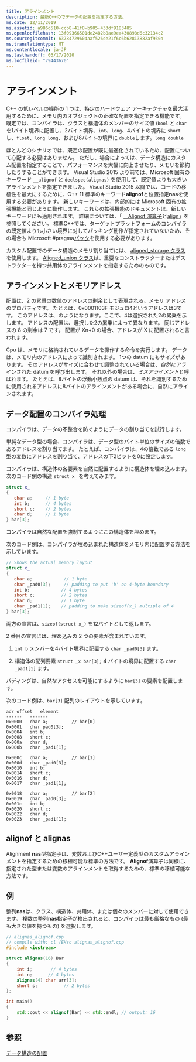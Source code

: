 ```yaml
---
title: アラインメント
description: 最新C++のでデータの配置を指定する方法。
ms.date: 12/11/2019
ms.assetid: a986d510-ccb8-41f8-b905-433df9183485
ms.openlocfilehash: 13f09366501de2482b8ae9ea430898d6c32134c2
ms.sourcegitcommit: 63784729604aaf526de21f6c6b62813882af930a
ms.translationtype: MT
ms.contentlocale: ja-JP
ms.lasthandoff: 03/17/2020
ms.locfileid: "79443670"
---
```

# <a name="alignment"></a>アラインメント

C++ の低レベルの機能の 1 つは、特定のハードウェア アーキテクチャを最大活用するために、メモリ内のオブジェクトの正確な配置を指定できる機能です。 既定では、コンパイラは、クラスと構造体のメンバーのサイズ値 (`bool` と `char` を1バイト境界に配置し、2バイト境界、`int`、`long`、4バイトの境界に `short` し、`float`、`long long`、および8バイトの境界に `double`します。`long double` 

ほとんどのシナリオでは、既定の配置が既に最適化されているため、配置について心配する必要はありません。 ただし、場合によっては、データ構造にカスタム配置を指定することで、パフォーマンスを大幅に向上させたり、メモリを節約したりすることができます。 Visual Studio 2015 より前では、Microsoft 固有のキーワード `__alignof` と `declspec(alignas)` を使用して、既定値よりも大きいアラインメントを指定できました。 Visual Studio 2015 以降では、コードの移植性を最大にするために、C++ 11 標準のキーワード**alignof**と位置指定**nas**を使用する必要があります。 新しいキーワードは、内部的には Microsoft 固有の拡張機能と同じように動作します。 これらの拡張機能のドキュメントは、新しいキーワードにも適用されます。 詳細については、「 [__Alignof 演算子](../cpp/alignof-operator.md)と[align](../cpp/align-cpp.md)」を参照してください。 標準C++では、ターゲットプラットフォームのコンパイラの既定値よりも小さい境界に対してパッキング動作が指定されていないため、その場合も Microsoft #pragma[パック](../preprocessor/pack.md)を使用する必要があります。

カスタム配置でのデータ構造のメモリ割り当てには、 [aligned_storage クラス](../standard-library/aligned-storage-class.md)を使用します。 [Aligned_union クラス](../standard-library/aligned-union-class.md)は、重要なコンストラクターまたはデストラクターを持つ共用体のアラインメントを指定するためのものです。

## <a name="alignment-and-memory-addresses"></a>アラインメントとメモリアドレス

配置は、2 の累乗の数値のアドレスの剰余として表現される、メモリ アドレスのプロパティです。 たとえば、0x0001103F モジュロ4というアドレスは3です。 このアドレスは、のようになります。ここで、4は選択された2の累乗を示します。 アドレスの配置は、選択した2の累乗によって異なります。 同じアドレスの 8 の剰余は 7 です。 配置が Xn+0 の場合、アドレスが X に配置されると言われます。

Cpu は、メモリに格納されているデータを操作する命令を実行します。 データは、メモリ内のアドレスによって識別されます。 1つの datum にもサイズがあります。 そのアドレスがサイズに合わせて調整されている場合は、*自然にアラ*インされた datum を呼び出します。 それ以外の場合は、*ミスアライメント*と呼ばれます。 たとえば、8バイトの浮動小数点の datum は、それを識別するために使用されるアドレスに8バイトのアラインメントがある場合に、自然にアラインされます。

## <a name="compiler-handling-of-data-alignment"></a>データ配置のコンパイラ処理

コンパイラは、データの不整合を防ぐようにデータの割り当てを試行します。

単純なデータ型の場合、コンパイラは、データ型のバイト単位のサイズの倍数であるアドレスを割り当てます。 たとえば、コンパイラは、4の倍数である `long` 型の変数にアドレスを割り当て、アドレスの下2ビットを0に設定します。

コンパイラは、構造体の各要素を自然に配置するように構造体を埋め込みます。 次のコード例の構造 `struct x_` を考えてみます。

```cpp
struct x_
{
   char a;     // 1 byte
   int b;      // 4 bytes
   short c;    // 2 bytes
   char d;     // 1 byte
} bar[3];
```

コンパイラは自然な配置を強制するようにこの構造体を埋めます。

次のコード例は、コンパイラが埋め込まれた構造体をメモリ内に配置する方法を示しています。

```cpp
// Shows the actual memory layout
struct x_
{
   char a;            // 1 byte
   char _pad0[3];     // padding to put 'b' on 4-byte boundary
   int b;            // 4 bytes
   short c;          // 2 bytes
   char d;           // 1 byte
   char _pad1[1];    // padding to make sizeof(x_) multiple of 4
} bar[3];
```

両方の宣言は、`sizeof(struct x_)` を12バイトとして返します。

2 番目の宣言には、埋め込みの 2 つの要素が含まれています。

1. `int b` メンバーを4バイト境界に配置する `char _pad0[3]` ます。

1. 構造体の配列要素 `struct _x bar[3];` 4 バイトの境界に配置する `char _pad1[1]` ます。

パディングは、自然なアクセスを可能にするように `bar[3]` の要素を配置します。

次のコード例は、`bar[3]` 配列のレイアウトを示しています。

```Output
adr offset   element
------   -------
0x0000   char a;         // bar[0]
0x0001   char pad0[3];
0x0004   int b;
0x0008   short c;
0x000a   char d;
0x000b   char _pad1[1];

0x000c   char a;         // bar[1]
0x000d   char _pad0[3];
0x0010   int b;
0x0014   short c;
0x0016   char d;
0x0017   char _pad1[1];

0x0018   char a;         // bar[2]
0x0019   char _pad0[3];
0x001c   int b;
0x0020   short c;
0x0022   char d;
0x0023   char _pad1[1];
```

## <a name="alignof-and-alignas"></a>alignof と alignas

Alignment **nas**型指定子は、変数およびC++ユーザー定義型のカスタムアラインメントを指定するための移植可能な標準の方法です。 **Alignof**演算子は同様に、指定された型または変数のアラインメントを取得するための、標準の移植可能な方法です。

## <a name="example"></a>例

整列**nas**は、クラス、構造体、共用体、または個々のメンバーに対して使用できます。 複数の整列**nas**指定子が検出されると、コンパイラは最も厳格なもの (最も大きな値を持つもの) を選択します。

```cpp
// alignas_alignof.cpp
// compile with: cl /EHsc alignas_alignof.cpp
#include <iostream>

struct alignas(16) Bar
{
    int i;       // 4 bytes
    int n;      // 4 bytes
    alignas(4) char arr[3];
    short s;          // 2 bytes
};

int main()
{
    std::cout << alignof(Bar) << std::endl; // output: 16
}
```

## <a name="see-also"></a>参照

[データ構造の配置](https://en.wikipedia.org/wiki/Data_structure_alignment)

